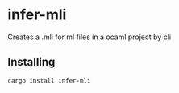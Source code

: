 # infer-mli

Creates a .mli for ml files in a ocaml project by cli

## Installing

```
cargo install infer-mli
```
